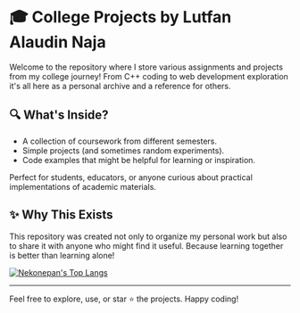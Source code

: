 # 🎓 College Projects by Lutfan Alaudin Naja

Welcome to the repository where I store various assignments and projects from my college journey! From C++ coding to web development exploration it's all here as a personal archive and a reference for others.

## 🔍 What's Inside?

- A collection of coursework from different semesters.
- Simple projects (and sometimes random experiments).
- Code examples that might be helpful for learning or inspiration.

Perfect for students, educators, or anyone curious about practical implementations of academic materials.

## ✨ Why This Exists

This repository was created not only to organize my personal work but also to share it with anyone who might find it useful. Because learning together is better than learning alone!

[![Nekonepan's Top Langs](https://github-readme-stats.vercel.app/api/top-langs/?username=Nekonepan&layout=compact&hide_border=true&bg_color=DEG,ffcbf2,f3c4fb,ecbcfd,e5b3fe,e2afff,deaaff,d8bbff,d0d1ff,c8e7ff,c0fdff&title_color=ffffff&icon_color=000000&text_color=ffffff)](https://github.com/Nekonepan/github-readme-stats)

---

Feel free to explore, use, or star ⭐ the projects. Happy coding!
